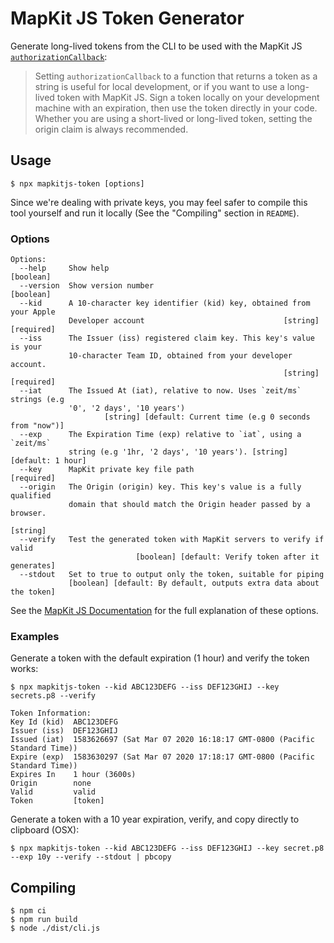# MapKit JS Token Generator

Generate long-lived tokens from the CLI to be used with the MapKit JS [`authorizationCallback`](https://developer.apple.com/documentation/mapkitjs/creating_and_using_tokens_with_mapkit_js#3138220):

> Setting `authorizationCallback` to a function that returns a token as a string is useful for local development, or if you want to use a long-lived token with MapKit JS. Sign a token locally on your development machine with an expiration, then use the token directly in your code. Whether you are using a short-lived or long-lived token, setting the origin claim is always recommended.



## Usage

```
$ npx mapkitjs-token [options]
```

Since we're dealing with private keys, you may feel safer to compile this tool yourself and run it locally (See the "Compiling" section in `README`).


### Options
```
Options:
  --help     Show help                                                 [boolean]
  --version  Show version number                                       [boolean]
  --kid      A 10-character key identifier (kid) key, obtained from your Apple
             Developer account                               [string] [required]
  --iss      The Issuer (iss) registered claim key. This key's value is your
             10-character Team ID, obtained from your developer account.
                                                             [string] [required]
  --iat      The Issued At (iat), relative to now. Uses `zeit/ms` strings (e.g
             '0', '2 days', '10 years')
                     [string] [default: Current time (e.g 0 seconds from "now")]
  --exp      The Expiration Time (exp) relative to `iat`, using a `zeit/ms`
             string (e.g '1hr, '2 days', '10 years'). [string] [default: 1 hour]
  --key      MapKit private key file path                             [required]
  --origin   The Origin (origin) key. This key's value is a fully qualified
             domain that should match the Origin header passed by a browser.
                                                                        [string]
  --verify   Test the generated token with MapKit servers to verify if valid
                            [boolean] [default: Verify token after it generates]
  --stdout   Set to true to output only the token, suitable for piping
             [boolean] [default: By default, outputs extra data about the token]
```

See the [MapKit JS Documentation](https://developer.apple.com/documentation/mapkitjs/creating_and_using_tokens_with_mapkit_js) for the full explanation of these options.

### Examples

Generate a token with the default expiration (1 hour) and verify the token works:

```
$ npx mapkitjs-token --kid ABC123DEFG --iss DEF123GHIJ --key secrets.p8 --verify

Token Information:
Key Id (kid)  ABC123DEFG
Issuer (iss)  DEF123GHIJ
Issued (iat)  1583626697 (Sat Mar 07 2020 16:18:17 GMT-0800 (Pacific Standard Time))
Expire (exp)  1583630297 (Sat Mar 07 2020 17:18:17 GMT-0800 (Pacific Standard Time))
Expires In    1 hour (3600s)
Origin        none
Valid         valid
Token         [token]
```

Generate a token with a 10 year expiration, verify, and copy directly to clipboard (OSX):

```
$ npx mapkitjs-token --kid ABC123DEFG --iss DEF123GHIJ --key secret.p8  --exp 10y --verify --stdout | pbcopy 
```

## Compiling


```
$ npm ci
$ npm run build
$ node ./dist/cli.js
```
